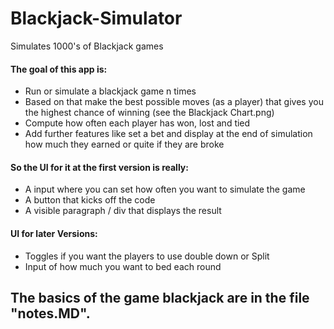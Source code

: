 # Blackjack-Simulator
Simulates 1000's of Blackjack games

#### The goal of this app is:

* Run or simulate a blackjack game n times
* Based on that make the best possible moves (as a player) that gives you the highest chance of winning (see the Blackjack Chart.png)
* Compute how often each player has won, lost and tied
* Add further features like set a bet and display at the end of simulation how much they earned or quite if they are broke

#### So the UI for it at the first version is really:

* A input where you can set how often you want to simulate the game
* A button that kicks off the code
* A visible paragraph / div that displays the result

#### UI for later Versions:

* Toggles if you want the players to use double down or Split
* Input of how much you want to bed each round


## The basics of the game blackjack are in the file "notes.MD". 